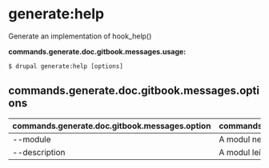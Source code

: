 # generate:help
Generate an implementation of hook_help()

**commands.generate.doc.gitbook.messages.usage:**
```
$ drupal generate:help [options]
```

## commands.generate.doc.gitbook.messages.options
commands.generate.doc.gitbook.messages.option | commands.generate.doc.gitbook.messages.details
-------|-------------
--module | A modul neve.
--description | A modul leírása
